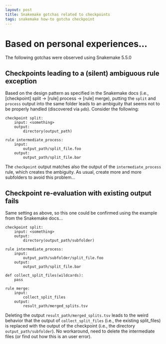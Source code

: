 ```yaml
---
layout: post
title: Snakemake gotchas related to checkpoints
tags: snakemake how-to gotcha checkpoint
---
```


# Based on personal experiences...

The following gotchas were observed using Snakemake 5.5.0

## Checkpoints leading to a (silent) ambiguous rule exception

Based on the design pattern as specified in the Snakemake docs
(i.e., [checkpoint] split -> [rule] process -> [rule] merge),
putting the `split` and `process` output into the same folder
leads to an ambiguity that seems not to be properly handled
(discovered via `pdb`). Consider the following:

```
checkpoint split:
    input: <something>
    output:
        directory(output_path)

rule intermediate_process:
    input:
        output_path/split_file.foo
    output:
        output_path/split_file.bar
```

The `checkpoint` output matches also the output of the `intermediate_process`
rule, which creates the ambiguity. As usual, create more and more subfolders
to avoid this problem...

## Checkpoint re-evaluation with existing output fails

Same setting as above, so this one could be confirmed using
the example from the Snakemake docs...

```
checkpoint split:
    input: <something>
    output:
        directory(output_path/subfolder)

rule intermediate_process:
    input:
        output_path/subfolder/split_file.foo
    output:
        output_path/split_file.bar

def collect_split_files(wildcards):
    pass

rule merge:
    input:
        collect_split_files
    output:
        result_path/merged_splits.tsv
```

Deleting the output `result_path/merged_splits.tsv` leads to the weird
behavior that the output of `collect_split_files` (i.e., the existing
split_files) is replaced with the output of the checkpoint (i.e., the
directory `output_path/subfolder`). No workaround, need to delete the
intermediate files (or find out how this is an user error).